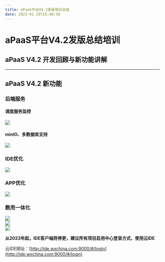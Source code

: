 ```yaml
---
title: aPaaS平台V4.2发版培训总结
date: 2023-01-29T15:40:38
---
```


# aPaaS平台V4.2发版总结培训

## aPaaS V4.2 开发回顾与新功能讲解

---

## aPaaS V4.2 新功能

### 后端服务

#### 调度服务监控

![](http://apaas.wxchina.com:8881/wp-content/uploads/aPaaS%E5%B9%B3%E5%8F%B0V4.2%E7%89%88%E6%9C%AC%E6%80%BB%E7%BB%93%E6%8A%A5%E5%91%8A_08.png)

#### minIO、多数据库支持

![](http://apaas.wxchina.com:8881/wp-content/uploads/aPaaS%E5%B9%B3%E5%8F%B0V4.2%E7%89%88%E6%9C%AC%E6%80%BB%E7%BB%93%E6%8A%A5%E5%91%8A_09.png)

### IDE优化

![](http://apaas.wxchina.com:8881/wp-content/uploads/aPaaS%E5%B9%B3%E5%8F%B0V4.2%E7%89%88%E6%9C%AC%E6%80%BB%E7%BB%93%E6%8A%A5%E5%91%8A_10.png)

### APP优化

![](http://apaas.wxchina.com:8881/wp-content/uploads/aPaaS%E5%B9%B3%E5%8F%B0V4.2%E7%89%88%E6%9C%AC%E6%80%BB%E7%BB%93%E6%8A%A5%E5%91%8A_11.png)

### 数用一体化

![](http://apaas.wxchina.com:8881/wp-content/uploads/aPaaS%E5%B9%B3%E5%8F%B0V4.2%E7%89%88%E6%9C%AC%E6%80%BB%E7%BB%93%E6%8A%A5%E5%91%8A_12.png)  
![](http://apaas.wxchina.com:8881/wp-content/uploads/aPaaS%E5%B9%B3%E5%8F%B0V4.2%E7%89%88%E6%9C%AC%E6%80%BB%E7%BB%93%E6%8A%A5%E5%91%8A_13.png)  
![](http://apaas.wxchina.com:8881/wp-content/uploads/aPaaS%E5%B9%B3%E5%8F%B0V4.2%E7%89%88%E6%9C%AC%E6%80%BB%E7%BB%93%E6%8A%A5%E5%91%8A_14.png)

**<font>从2023年起，IDE客户端将停更，建议所有项目启用中心登录方式，使用云IDE</font>**  
  
云IDE网址：[http://ide.wxchina.com:9000/#/login](http://ide.wxchina.com:9000/#/login)